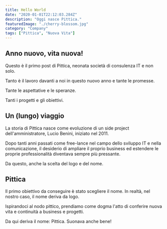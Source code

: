 ```yaml
---
title: Hello World
date: "2020-01-01T22:12:03.284Z"
description: "Oggi nasce Pittica."
featuredImage: "./cherry-blossom.jpg"
category: "Company"
tags: ["Pittica", "Nuova Vita"]
---
```


## Anno nuovo, vita nuova!

Questo è il primo post di Pittica, neonata società di consulenza IT e non solo.

Tanto è il lavoro davanti a noi in questo nuovo anno e tante le promesse.

Tante le aspettative e le speranze.

Tanti i progetti e gli obiettivi.

## Un (lungo) viaggio

La storia di Pittica nasce come evoluzione di un side project dell'amministratore, Lucio Benini, iniziato nel 2011.

Dopo tanti anni passati come free-lance nel campo dello sviluppo IT e nella comunicazione, il desiderio di ampliare il proprio business ed estendere le proprie professionalità diventava sempre più pressante.

Da questo, anche la scelta del logo e del nome.

## Pittica

Il primo obiettivo da conseguire è stato scegliere il nome. In realtà, nel nostro caso, il nome deriva da logo.

Ispirandoci al nodo pittico, prendiamo come dogma l'atto di conferire nuova vita e continuità a business e progetti.

Da qui deriva il nome: Pittica. Suonava anche bene!